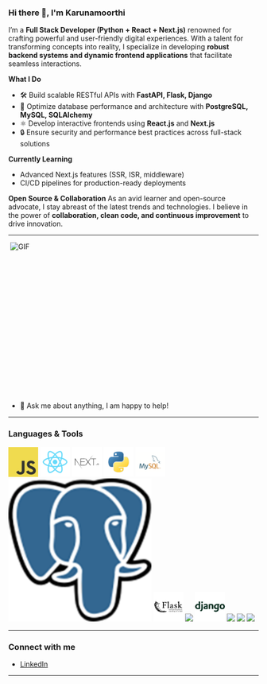 ### Hi there 👋, I'm Karunamoorthi

I’m a **Full Stack Developer (Python + React + Next.js)** renowned for crafting powerful and user-friendly digital experiences. With a talent for transforming concepts into reality, I specialize in developing **robust backend systems and dynamic frontend applications** that facilitate seamless interactions.

**What I Do**

- 🛠️ Build scalable RESTful APIs with **FastAPI, Flask, Django**
- 🔧 Optimize database performance and architecture with **PostgreSQL, MySQL, SQLAlchemy**
- ⚛️ Develop interactive frontends using **React.js** and **Next.js**
- 🔒 Ensure security and performance best practices across full-stack solutions

**Currently Learning**
- Advanced Next.js features (SSR, ISR, middleware)
- CI/CD pipelines for production-ready deployments

**Open Source & Collaboration**
As an avid learner and open-source advocate, I stay abreast of the latest trends and technologies. I believe in the power of **collaboration, clean code, and continuous improvement** to drive innovation.

---

<img align="right" alt="GIF" src="https://github.com/abhisheknaiidu/abhisheknaiidu/blob/master/code.gif?raw=true" width="500" height="320" />

- 💬 Ask me about anything, I am happy to help!

---

### **Languages & Tools**

<code><img width="60" src="https://raw.githubusercontent.com/github/explore/80688e429a7d4ef2fca1e82350fe8e3517d3494d/topics/javascript/javascript.png"></code>
<code><img width="60" src="https://raw.githubusercontent.com/github/explore/80688e429a7d4ef2fca1e82350fe8e3517d3494d/topics/react/react.png"></code>
<code><img width="60" src="https://raw.githubusercontent.com/github/explore/37c71e2f6a7807046e0eacac7a1fbb93b9f1b90a/topics/nextjs/nextjs.png"></code>
<code><img width="60" src="https://raw.githubusercontent.com/github/explore/80688e429a7d4ef2fca1e82350fe8e3517d3494d/topics/python/python.png"></code>
<code><img width="60" src="https://raw.githubusercontent.com/github/explore/80688e429a7d4ef2fca1e82350fe8e3517d3494d/topics/mysql/mysql.png"></code>
<code><img src="https://raw.githubusercontent.com/github/explore/37c71e2f6a7807046e0eacac7a1fbb93b9f1b90a/topics/postgresql/postgresql.png"></code>
<code><img width="60" src="https://raw.githubusercontent.com/github/explore/37c71e2f6a7807046e0eacac7a1fbb93b9f1b90a/topics/flask/flask.png"></code>
<code><img width="60" src="https://upload.vectorlogo.zone/logos/djangoproject/images/987d061e-1b91-4e4a-aa41-e6fc343d2cd7.svg"></code>
<code><img width="60" src="https://raw.githubusercontent.com/github/explore/37c71e2f6a7807046e0eacac7a1fbb93b9f1b90a/topics/django/django.png"></code>
<code><img width="60" src="https://www.vectorlogo.zone/logos/github/github-icon.svg"></code>
<code><img width="60" src="https://www.vectorlogo.zone/logos/git-scm/git-scm-icon.svg"></code>
<code><img width="60" src="https://www.vectorlogo.zone/logos/atlassian_jira/atlassian_jira-icon.svg"></code>

---

### **Connect with me**
- [LinkedIn](https://www.linkedin.com/in/karuna-moorthi-983b73278/)

---
